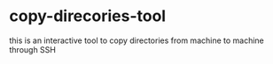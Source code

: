 # copy-direcories-tool
this is an interactive tool to copy directories from machine to machine through SSH
